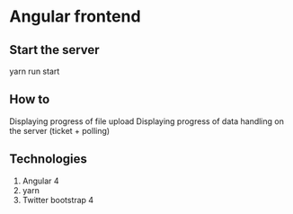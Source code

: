 # Angular frontend 
## Start the server
yarn run start

## How to
Displaying progress of file upload
Displaying progress of data handling on the server (ticket + polling)

## Technologies
1. Angular 4
2. yarn
3. Twitter bootstrap 4

